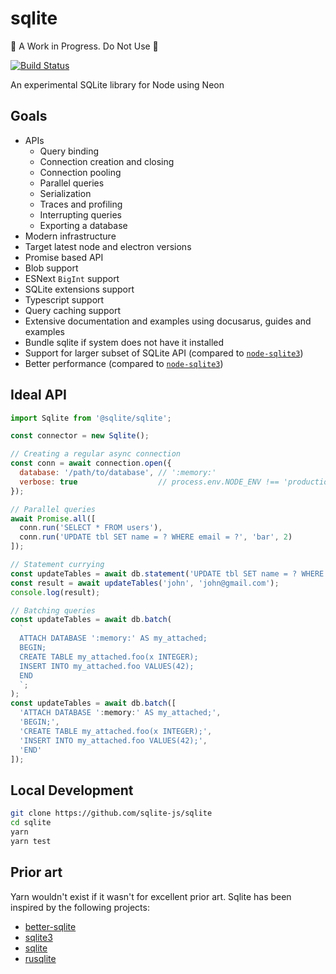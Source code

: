 # sqlite

🚧 A Work in Progress. Do Not Use 🚧

[![Build Status](https://travis-ci.com/sqlite-js/sqlite.svg?branch=master)](https://travis-ci.com/sqlite-js/sqlite)

An experimental SQLite library for Node using Neon

## Goals
* APIs
  * Query binding
  * Connection creation and closing
  * Connection pooling
  * Parallel queries
  * Serialization
  * Traces and profiling
  * Interrupting queries
  * Exporting a database
* Modern infrastructure
* Target latest node and electron versions
* Promise based API
* Blob support
* ESNext `BigInt` support
* SQLite extensions support
* Typescript support
* Query caching support
* Extensive documentation and examples using docusarus, guides and examples
* Bundle sqlite if system does not have it installed
* Support for larger subset of SQLite API (compared to [`node-sqlite3`](https://github.com/mapbox/node-sqlite3))
* Better performance  (compared to [`node-sqlite3`](https://github.com/mapbox/node-sqlite3))

## Ideal API
```js
import Sqlite from '@sqlite/sqlite';

const connector = new Sqlite();

// Creating a regular async connection
const conn = await connection.open({
  database: '/path/to/database', // ':memory:'
  verbose: true                  // process.env.NODE_ENV !== 'production'
});

// Parallel queries
await Promise.all([
  conn.run('SELECT * FROM users'),
  conn.run('UPDATE tbl SET name = ? WHERE email = ?', 'bar', 2)
]);

// Statement currying
const updateTables = await db.statement('UPDATE tbl SET name = ? WHERE email = ?');
const result = await updateTables('john', 'john@gmail.com');
console.log(result);

// Batching queries
const updateTables = await db.batch(
  `
  ATTACH DATABASE ':memory:' AS my_attached;
  BEGIN;
  CREATE TABLE my_attached.foo(x INTEGER);
  INSERT INTO my_attached.foo VALUES(42);
  END
  `;
);
const updateTables = await db.batch([
  'ATTACH DATABASE ':memory:' AS my_attached;',
  'BEGIN;',
  'CREATE TABLE my_attached.foo(x INTEGER);',
  'INSERT INTO my_attached.foo VALUES(42);',
  'END'
]);
```

## Local Development
```bash
git clone https://github.com/sqlite-js/sqlite
cd sqlite
yarn
yarn test
```


## Prior art

Yarn wouldn't exist if it wasn't for excellent prior art. Sqlite has been inspired by the following projects:

 - [better-sqlite](https://github.com/JoshuaWise/better-sqlite3)
 - [sqlite3](https://github.com/mapbox/node-sqlite3)
 - [sqlite](https://github.com/kriasoft/node-sqlite)
 - [rusqlite](https://github.com/jgallagher/rusqlite)
